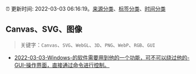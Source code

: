 :alarm_clock: 更新时间: 2022-03-03 06:16:19。[来源分类](../README.md)、[标签分类](../TAGS.md)、[时间分类](../TIMELINE.md)

## Canvas、SVG、图像


> 关键字：`Canvas`、`SVG`、`WebGL`、`3D`、`PNG`、`WebP`、`RGB`、`GUI`



- [2022-03-03-Windows-的软件需要用到他的一个功能，可不可以绕过他的-GUI-操作界面，直接通过命令进行控制。](https://www.v2ex.com/t/837648) 